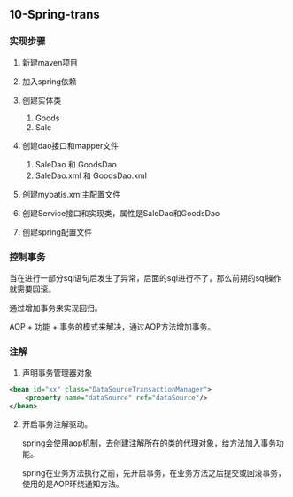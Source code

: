 ## 10-Spring-trans

### 实现步骤

1. 新建maven项目
2. 加入spring依赖
3. 创建实体类
    
    1. Goods
    2. Sale
    
4. 创建dao接口和mapper文件
    
    1. SaleDao 和 GoodsDao
    2. SaleDao.xml 和 GoodsDao.xml
    
5. 创建mybatis.xml主配置文件
6. 创建Service接口和实现类，属性是SaleDao和GoodsDao
7. 创建spring配置文件

### 控制事务

当在进行一部分sql语句后发生了异常，后面的sql进行不了，那么前期的sql操作就需要回滚。

通过增加事务来实现回归。

AOP + 功能 + 事务的模式来解决，通过AOP方法增加事务。

### 注解

1. 声明事务管理器对象
```xml
<bean id="xx" class="DataSourceTransactionManager">
    <property name="dataSource" ref="dataSource"/>
</bean>
```
2. 开启事务注解驱动。

   spring会使用aop机制，去创建注解所在的类的代理对象，给方法加入事务功能。

   spring在业务方法执行之前，先开启事务，在业务方法之后提交或回滚事务，使用的是AOP环绕通知方法。




